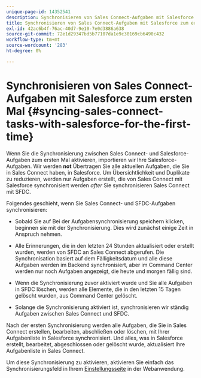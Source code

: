```yaml
---
unique-page-id: 14352541
description: Synchronisieren von Sales Connect-Aufgaben mit Salesforce zum ersten Mal - Marketo Docs - Produktdokumentation
title: Synchronisieren von Sales Connect-Aufgaben mit Salesforce zum ersten Mal
exl-id: 42ac6b4f-76ac-40d7-9e10-7e0d3886a638
source-git-commit: 72e1d29347bd5b77107da1e9c30169cb6490c432
workflow-type: tm+mt
source-wordcount: '283'
ht-degree: 0%

---
```


# Synchronisieren von Sales Connect-Aufgaben mit Salesforce zum ersten Mal {#syncing-sales-connect-tasks-with-salesforce-for-the-first-time}

Wenn Sie die Synchronisierung zwischen Sales Connect- und Salesforce-Aufgaben zum ersten Mal aktivieren, importieren wir Ihre Salesforce-Aufgaben. Wir werden **not** Übertragen Sie alle aktuellen Aufgaben, die Sie in Sales Connect haben, in Salesforce. Um Übersichtlichkeit und Duplikate zu reduzieren, werden nur Aufgaben erstellt, die von Sales Connect mit Salesforce synchronisiert werden *after* Sie synchronisieren Sales Connect mit SFDC.

Folgendes geschieht, wenn Sie Sales Connect- und SFDC-Aufgaben synchronisieren:

- Sobald Sie auf Bei der Aufgabensynchronisierung speichern klicken, beginnen sie mit der Synchronisierung. Dies wird zunächst einige Zeit in Anspruch nehmen.

- Alle Erinnerungen, die in den letzten 24 Stunden aktualisiert oder erstellt wurden, werden von SFDC an Sales Connect abgerufen. Die Synchronisation basiert auf dem Fälligkeitsdatum und alle diese Aufgaben werden im Backend synchronisiert, aber im Command Center werden nur noch Aufgaben angezeigt, die heute und morgen fällig sind.

- Wenn die Synchronisierung zuvor aktiviert wurde und Sie alle Aufgaben in SFDC löschen, werden alle Elemente, die in den letzten 15 Tagen gelöscht wurden, aus Command Center gelöscht.

- Solange die Synchronisierung aktiviert ist, synchronisieren wir ständig Aufgaben zwischen Sales Connect und SFDC.

Nach der ersten Synchronisierung werden alle Aufgaben, die Sie in Sales Connect erstellen, bearbeiten, abschließen oder löschen, mit Ihrer Aufgabenliste in Salesforce synchronisiert. Und alles, was in Salesforce erstellt, bearbeitet, abgeschlossen oder gelöscht wurde, aktualisiert Ihre Aufgabenliste in Sales Connect.

Um diese Synchronisierung zu aktivieren, aktivieren Sie einfach das Synchronisierungsfeld in Ihrem [Einstellungsseite](https://toutapp.com/login) in der Webanwendung.
